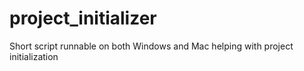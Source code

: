 # project_initializer
Short script runnable on both Windows and Mac helping with project initialization
